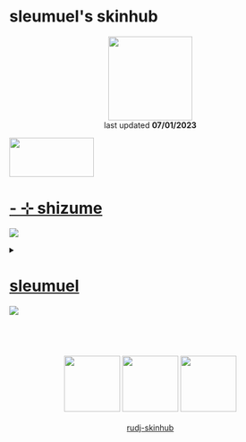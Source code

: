 # sleumuel's skinhub
<p align="center">
<a href="https://osu.ppy.sh/users/18803427">
  <img src="https://a.ppy.sh/18803427"  
       width="150"
       height="150"></a>
<br>
last updated <b>07/01/2023</b>
</p>

<a href="https://www.youtube.com/watch?v=kbbgypvGPgM">
<img src="https://i.imgur.com/uDyKiLi.png"
       width="151" 
       height="70"/></a>

# [-   ⊹ shizume](https://www.mediafire.com/file/d4totq9i8w4ellg/-_%25E2%258A%25B9_shizume.osk/file)
[![](https://osu.ppy.sh/ss/18376467/2c60)](https://www.mediafire.com/file/d4totq9i8w4ellg/-_%25E2%258A%25B9_shizume.osk/file)
<details><summary></summary>^This skin is over 100MB; This skin's download link will not be hosted from the skinhub.</details>

# [sleumuel](https://github.com/rudj-skinhub/woal/raw/tyfh/sleumuel/sleumuel.osk)
[![](https://osu.ppy.sh/ss/18359766/6bcc)](https://github.com/rudj-skinhub/woal/raw/tyfh/sleumuel/sleumuel.osk)

#
<p align="center">
  <br></br>
  <a href="https://www.twitch.tv/shizumeosu">
  <img src="https://i.imgur.com/HM030lk.png" 
       width="100" 
       height="100"></a>
  <a href="https://www.youtube.com/@sleumuel5408">
  <img src="https://i.imgur.com/YWbDUUy.png"  
       width="100" 
       height="100"></a>
  <a href="https://twitter.com/sleumuel">
  <img src="https://i.imgur.com/PUQ5uWf.png" 
       width="100" 
       height="100"></a>
  <br></br>
  <a href="README.md">rudj-skinhub</a>
 </p>
